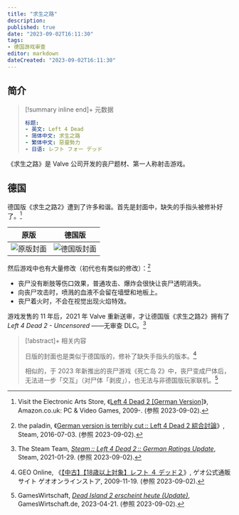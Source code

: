 ```yaml
---
title: "求生之路"
description:
published: true
date: "2023-09-02T16:11:30"
tags:
- 德国游戏审查
editor: markdown
dateCreated: "2023-09-02T16:11:30"
---
```


## 简介

> [!summary inline end]+ 元数据
>
> ```yaml
> 标题:
> - 英文: Left 4 Dead
> - 简体中文: 求生之路
> - 繁体中文: 惡靈勢力
> - 日语: レフト フォー デッド
> ```

《求生之路》是 Valve 公司开发的丧尸题材、第一人称射击游戏。

## 德国

德国版《求生之路2》遭到了许多和谐。首先是封面中，缺失的手指头被修补好了。[^P4Z1Y]

[^P4Z1Y]: Visit the Electronic Arts Store, 《[Left 4 Dead 2 [German Version]](https://www.amazon.co.uk/Electronic-Arts-VAD07607102-German-Version/dp/B002OP4Z1Y)》, Amazon.co.uk: PC & Video Games, 2009-. (参照 2023-09-02).

| 原版          | 德国版          |
| ------------- | --------------- |
| ![原版封面][] | ![德国版封面][] |

[原版封面]: https://s3.tebi.io/ggame/ShareX/game_求生之路_全球版.webp
[德国版封面]: https://s3.tebi.io/ggame/ShareX/game_求生之路_德国版.webp

然后游戏中也有大量修改（初代也有类似的修改）：[^38079]

[^38079]: the paladin, 《[German version is terribly cut :: Left 4 Dead 2 綜合討論](https://web.archive.org/web/20230902110656/https://steamcommunity.com/app/550/discussions/0/358416640394238079/)》, Steam, 2016-07-03. (参照 2023-09-02).

+   丧尸没有断肢等伤口效果，普通攻击、爆炸会很快让丧尸透明消失。
+   向丧尸攻击时，喷溅的血液不会留在墙壁和地板上。
+   丧尸着火时，不会在视觉出现火焰特效。

游戏发售的 11 年后，2021 年 Valve 重新送审，才让德国版《求生之路2》拥有了 _Left 4 Dead 2 - Uncensored_ ——无审查 DLC。[^91228]

[^91228]: The Steam Team, [_Steam :: Left 4 Dead 2 :: German Ratings Update_](https://web.archive.org/web/20210128221652/https://steamcommunity.com/games/L4D2/announcements/detail/3048342819254391228), Steam, 2021-01-29. (参照 2023-09-02).

> [!abstract]+ 相关内容
>
> 日版的封面也是类似于德国版的，修补了缺失手指头的版本。[^21302]
>
> 相似的，于 2023 年新推出的丧尸游戏《死亡岛 2》中，丧尸变成尸体后，无法进一步「交互」（对尸体「剥皮」），也无法与非德国版玩家联机。[^10423]

[^21302]: GEO Online, 《[【中古】【18歳以上対象】レフト ４ デッド２](https://ec.geo-online.co.jp/shop/g/g507421302/)》, ゲオ公式通販サイト ゲオオンラインストア, 2009-11-19. (参照 2023-09-02).

[^10423]: GamesWirtschaft, [_Dead Island 2 erscheint heute (Update)_](https://web.archive.org/web/20230610172524/https://www.gameswirtschaft.de/marketing-pr/dead-island-2-usk18-uncut-vorbestellen-210423/), GamesWirtschaft.de, 2023-04-21. (参照 2023-09-02).
